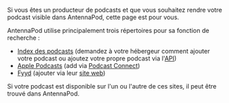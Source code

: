 Si vous êtes un producteur de podcasts et que vous souhaitez rendre votre podcast visible dans AntennaPod, cette page est pour vous.

AntennaPod utilise principalement trois répertoires pour sa fonction de recherche :

* [Index des podcasts](https://podcastindex.org/) (demandez à votre hébergeur comment ajouter votre podcast ou ajoutez votre propre podcast via l'[API](https://podcastindex-org.github.io/docs-api/#get-/add/byfeedurl))
* [Apple Podcasts](https://podcasts.apple.com) (add via [Podcast Connect](https://podcastsconnect.apple.com/))
* [Fyyd](https://fyyd.de/) (ajouter via leur [site web](https://fyyd.de/add-feed))

Si votre podcast est disponible sur l'un ou l'autre de ces sites, il peut être trouvé dans AntennaPod.
